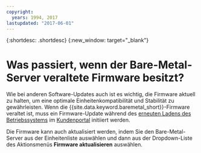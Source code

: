 ```yaml
---
copyright:
  years: 1994, 2017
lastupdated: "2017-06-01"
---
```


{:shortdesc: .shortdesc}
{:new_window: target="_blank"}

# Was passiert, wenn der Bare-Metal-Server veraltete Firmware besitzt?



Wie bei anderen Software-Updates auch ist es wichtig, die Firmware aktuell zu halten, um eine optimale Einheitenkompatibilität und Stabilität zu gewährleisten. Wenn die {{site.data.keyword.baremetal_short}}-Firmware veraltet ist, muss ein Firmware-Update während des [erneuten Ladens des Betriebssystems](../infrastructure/software/vsi_reload_os.html) im [Kundenportal](https://control.softlayer.com) initiiert werden.

Die Firmware kann auch aktualisiert werden, indem Sie den Bare-Metal-Server aus der Einheitenliste auswählen und dann aus der Dropdown-Liste des Aktionsmenüs **Firmware aktualisieren** auswählen.
